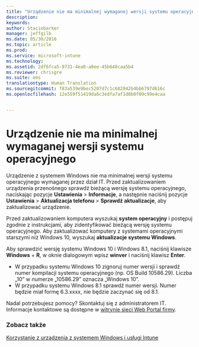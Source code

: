 ```yaml
---
title: "Urządzenie nie ma minimalnej wymaganej wersji systemu operacyjnego | Microsoft Intune"
description: 
keywords: 
author: Staciebarker
manager: jeffgilb
ms.date: 05/30/2016
ms.topic: article
ms.prod: 
ms.service: microsoft-intune
ms.technology: 
ms.assetid: 2df6fca5-9731-4ea0-a8ee-45b648caa5b4
ms.reviewer: chrisgre
ms.suite: ems
translationtype: Human Translation
ms.sourcegitcommit: f83a539e9bec5207d7c1c682942b4bb6797d616c
ms.openlocfilehash: 12e559f51419da6c3edfa7af1d8b0f09c99e4caa


---
```



# Urządzenie nie ma minimalnej wymaganej wersji systemu operacyjnego

Urządzenie z systemem Windows nie ma minimalnej wersji systemu operacyjnego wymaganej przez dział IT. Przed zaktualizowaniem urządzenia przenośnego sprawdź bieżącą wersję systemu operacyjnego, naciskając pozycje **Ustawienia** &gt; **Informacje**, a następnie naciśnij pozycje **Ustawienia** &gt; **Aktualizacja telefonu** &gt; **Sprawdź aktualizacje**, aby zaktualizować urządzenie.

Przed zaktualizowaniem komputera wyszukaj **system operacyjny** i postępuj zgodnie z instrukcjami, aby zidentyfikować bieżącą wersję systemu operacyjnego. Aby zaktualizować komputery z systemami operacyjnymi starszymi niż Windows 10, wyszukaj **aktualizacje systemu Windows**.

Aby sprawdzić wersję systemu Windows 10 i Windows 8.1, naciśnij klawisze **Windows** + **R**, w oknie dialogowym wpisz **winver** i naciśnij klawisz **Enter**.

- W przypadku systemu Windows 10 zignoruj numer wersji i sprawdź numer kompilacji systemu operacyjnego (np. OS Build 10586.29). Liczba „10” w numerze „10586.29” oznacza „Windows 10”.
- W przypadku systemu Windows 8.1 sprawdź numer wersji. Numer będzie miał formę 6.3.xxxx, nie będzie zaczynać się od 8.1.

Nadal potrzebujesz pomocy? Skontaktuj się z administratorem IT. Informacje kontaktowe są dostępne w [witrynie sieci Web Portal firmy](http://portal.manage.microsoft.com).

### Zobacz także
[Korzystanie z urządzenia z systemem Windows i usługi Intune](using-your-windows-device-with-intune.md)


<!--HONumber=Jun16_HO4-->


